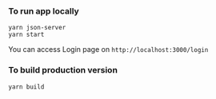 ### To run app locally

```
yarn json-server
yarn start
```

You can access Login page on `http://localhost:3000/login`

### To build production version

```
yarn build
```

